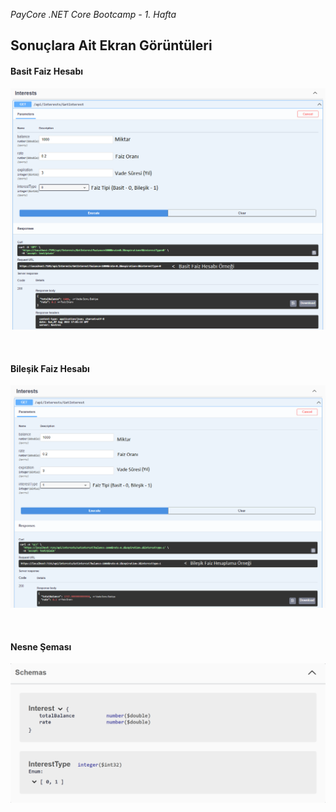 <i>PayCore .NET Core Bootcamp - 1. Hafta</i>

<h2><b>Sonuçlara Ait Ekran Görüntüleri</b></h2>
<h4>Basit Faiz Hesabı</h4>
<p dir="auto"><a target="_blank" rel="noopener noreferrer" href=""><img src="https://raw.githubusercontent.com/195-Patika-Dev-Paycore-Net-Bootcamp/gokay_urenc_hafta1/main/PayCoreClassWorks/PayCoreClassWork1/Screenshoots/Simple%20Interest.png?token=GHSAT0AAAAAABVO7IVFY5N3D5W6O4BBKZDGYXVJVWQ" alt="Swagger" style="max-width: 100%;"></a></p>
<br />
<h4>Bileşik Faiz Hesabı</h4>
<p dir="auto"><a target="_blank" rel="noopener noreferrer" href=""><img src="https://raw.githubusercontent.com/195-Patika-Dev-Paycore-Net-Bootcamp/gokay_urenc_hafta1/main/PayCoreClassWorks/PayCoreClassWork1/Screenshoots/Compound%20Interest.png?token=GHSAT0AAAAAABVO7IVFXSE62FOWY6TEJBFEYXVJVZA" alt="Swagger" style="max-width: 100%;"></a></p>
<br />
<h4>Nesne Şeması</h4>
<p dir="auto"><a target="_blank" rel="noopener noreferrer" href=""><img src="https://raw.githubusercontent.com/195-Patika-Dev-Paycore-Net-Bootcamp/gokay_urenc_hafta1/main/PayCoreClassWorks/PayCoreClassWork1/Screenshoots/Schemas.png?token=GHSAT0AAAAAABVO7IVECKDVLDQU2CCSFTI6YXVJV2Q" alt="Swagger" style="max-width: 100%;"></a></p>
